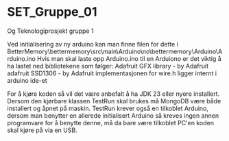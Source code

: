 # SET_Gruppe_01
Og Teknologiprosjekt gruppe 1




Ved initialisering av ny arduino kan man finne filen for dette i BetterMemory\bettermemory\src\main\Arduino\no\bettermemory\Arduino\Arduino.ino
Hvis man skal laste opp Arduino.ino til en Arduiono er det viktig å ha lastet ned bibliotekene som følger:
Adafruit GFX library - by Adafruit
adafruit SSD1306 - by Adafruit
implementasjonen for wire.h ligger internt i arduino ide-et

For å kjøre koden så vil det være anbefalt å ha JDK 23 eller nyere installert.
Dersom den kjørbare klassen TestRun skal brukes må MongoDB være både installert og åpnet på maskin.
TestRun krever også en tilkoblet Arduino, dersom man benytter en allerede initialisert Arduino så kreves ingen annen programvare for å benytte denne, må da bare være tilkoblet PC'en koden skal kjøre på via en USB.